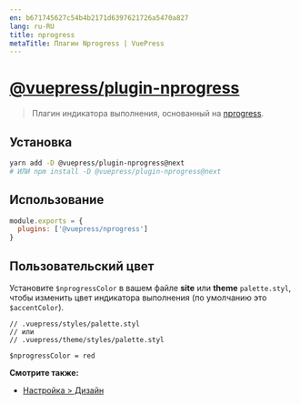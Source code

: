 ```yaml
---
en: b671745627c54b4b2171d6397621726a5470a827
lang: ru-RU
title: nprogress
metaTitle: Плагин Nprogress | VuePress
---
```


# [@vuepress/plugin-nprogress](https://github.com/vuejs/vuepress/tree/master/packages/%40vuepress/plugin-nprogress)

> Плагин индикатора выполнения, основанный на [nprogress](https://github.com/rstacruz/nprogress). <Badge text="1.0.0-alpha.31+"/>

## Установка

```bash
yarn add -D @vuepress/plugin-nprogress@next
# ИЛИ npm install -D @vuepress/plugin-nprogress@next
```

## Использование

```javascript
module.exports = {
  plugins: ['@vuepress/nprogress']
}
```

## Пользовательский цвет

Установите `$nprogressColor` в вашем файле __site__ или __theme__ `palette.styl`, чтобы изменить цвет индикатора выполнения (по умолчанию это `$accentColor`).

```stylus
// .vuepress/styles/palette.styl
// или
// .vuepress/theme/styles/palette.styl

$nprogressColor = red
```

**Смотрите также:**

- [Настройка > Дизайн](../../config/README.md#дизайн)
